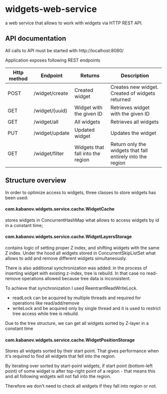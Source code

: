 # widgets-web-service
a web service that allows to work with widgets via HTTP REST API.

## API documentation
All calls to API must be started with http://localhost:8080/

Application exposes following REST endpoints

| Http method | Endpoint               | Returns                            | Description                                                    |
|-------------|------------------------|------------------------------------|----------------------------------------------------------------|
| POST        | /widget/create         | Created widget                     | Creates new widget. Created of widgets returned                |
| GET         | /widget/{uuid}         | Widget with the given ID           | Retrieves widget with the given ID                             |
| GET         | /widget/all            | All widgets                        | Retrieves all widgets                                          |
| PUT         | /widget/update         | Updated widget                     | Updates the widget                                             |
| GET         | /widget/filter         | Widgets that fall into the region  | Return only the widgets that fall entirely into the region     |

## Structure overview 
In order to optimize access to widgets, three classes to store widgets has been used: 

#### com.kabanov.widgets.service.cache.WidgetCache 
stores widgets in ConcurrentHashMap what allows to access widgets by id in a constant time;

#### com.kabanov.widgets.service.cache.WidgetLayersStorage 
contains logic of setting proper Z index, and shifting widgets with the same Z index. Under the hood all widgets
stored in ConcurrentSkipListSet what allows to add and remove different widgets simultaneously. 

There is also additional synchronization was added: in the process of inserting widget with existing z-index, 
tree is rebuild. In that case no read-remove operations allowed because tree data is inconsistent. 

To achieve that synchronization I used ReentrantReadWriteLock. 
 - readLock can be acquired by multiple threads and required for operations like read/add/remove
 - writeLock and be acquired only by single thread and it is used to restrict tree access while tree is rebuild.
 
Due to the tree structure, we can get all widgets sorted by Z-layer in a constant time     

#### com.kabanov.widgets.service.cache.WidgetPositionStorage 
Stores all widgets sorted by their start point. 
That gives performance when it's required to find all widgets that fell into the region. 

By iterating over sorted by start-point widgets, if start point (bottom-left point) of some widget is after top-right
point of a region - that means this and all following widgets will not fall into the region. 

Therefore we don't need to check all widgets if they fall into region or not.      
